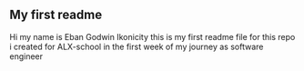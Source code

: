 ## My first readme

Hi my name is Eban Godwin Ikonicity this is my first readme file for this repo i created for ALX-school in the first week of my journey as software engineer
